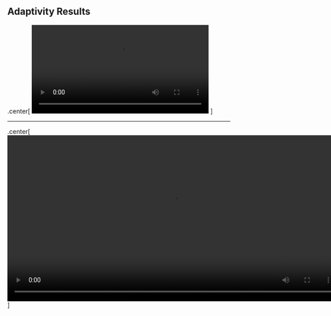 ## Adaptivity Results
.center[
<video controls height="200px" name="Step 7c Results" src="videos/step7c.webm"></video>
]

---

.center[
<video controls height="375px" name="Step 7d Results" src="videos/step7d.webm"></video>
]
